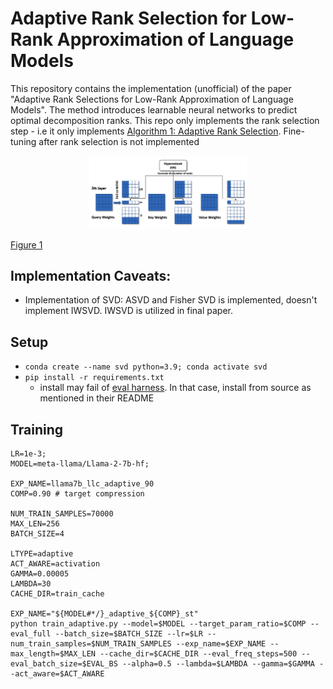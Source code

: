 # Adaptive Rank Selection for Low-Rank Approximation of Language Models
This repository contains the implementation (unofficial) of the paper "Adaptive Rank Selections for Low-Rank Approximation of Language Models". The method introduces learnable neural networks to predict optimal decomposition ranks. This repo only implements the rank selection step - i.e it only implements [Algorithm 1: Adaptive Rank Selection](https://aclanthology.org/2024.naacl-long.13.pdf). Fine-tuning after rank selection is not implemented

<p align="center">
<img src="outline.png" alt="Outline Image" width="50%" />
  <p style="font-size: 14px; color: gray;">
    <a href="https://aclanthology.org/2024.naacl-long.13.pdf">Figure 1</a>
  </p>
</p>

## Implementation Caveats:
* Implementation of SVD: ASVD and Fisher SVD is implemented, doesn't implement IWSVD. IWSVD is utilized in final paper.

## Setup
* `conda create --name svd python=3.9; conda activate svd`
* `pip install -r requirements.txt`
	* install may fail of [eval harness](https://github.com/EleutherAI/lm-evaluation-harness). In that case, install from source as mentioned in their README

## Training 

```
LR=1e-3;
MODEL=meta-llama/Llama-2-7b-hf;

EXP_NAME=llama7b_llc_adaptive_90
COMP=0.90 # target compression

NUM_TRAIN_SAMPLES=70000
MAX_LEN=256
BATCH_SIZE=4

LTYPE=adaptive
ACT_AWARE=activation
GAMMA=0.00005
LAMBDA=30
CACHE_DIR=train_cache

EXP_NAME="${MODEL#*/}_adaptive_${COMP}_st"
python train_adaptive.py --model=$MODEL --target_param_ratio=$COMP --eval_full --batch_size=$BATCH_SIZE --lr=$LR --num_train_samples=$NUM_TRAIN_SAMPLES --exp_name=$EXP_NAME --max_length=$MAX_LEN --cache_dir=$CACHE_DIR --eval_freq_steps=500 --eval_batch_size=$EVAL_BS --alpha=0.5 --lambda=$LAMBDA --gamma=$GAMMA --act_aware=$ACT_AWARE
```
